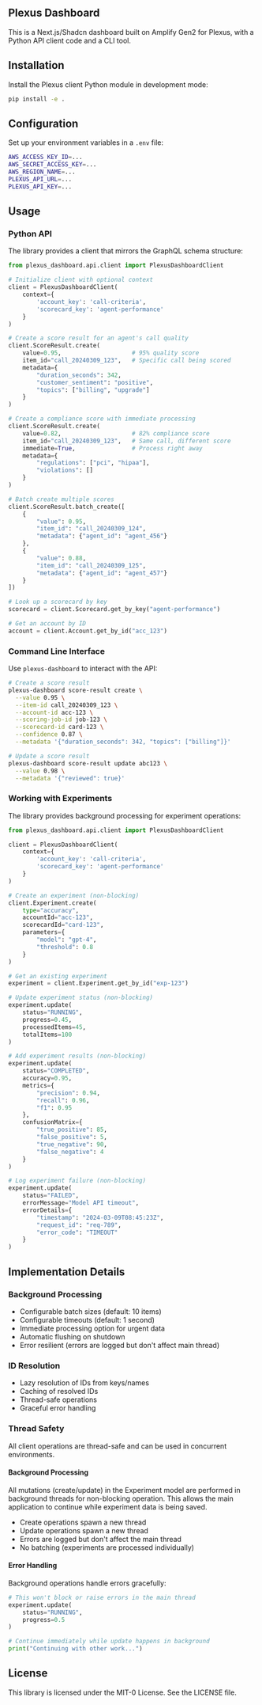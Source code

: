 ## Plexus Dashboard

This is a Next.js/Shadcn dashboard built on Amplify Gen2 for Plexus, with a Python API client code and a CLI tool.

## Installation

Install the Plexus client Python module in development mode:
```bash
pip install -e .
```

## Configuration

Set up your environment variables in a `.env` file:
```bash
AWS_ACCESS_KEY_ID=...
AWS_SECRET_ACCESS_KEY=...
AWS_REGION_NAME=... 
PLEXUS_API_URL=...
PLEXUS_API_KEY=...
```

## Usage

### Python API

The library provides a client that mirrors the GraphQL schema structure:

```python
from plexus_dashboard.api.client import PlexusDashboardClient

# Initialize client with optional context
client = PlexusDashboardClient(
    context={
        'account_key': 'call-criteria',
        'scorecard_key': 'agent-performance'
    }
)

# Create a score result for an agent's call quality
client.ScoreResult.create(
    value=0.95,                    # 95% quality score
    item_id="call_20240309_123",   # Specific call being scored
    metadata={
        "duration_seconds": 342,
        "customer_sentiment": "positive",
        "topics": ["billing", "upgrade"]
    }
)

# Create a compliance score with immediate processing
client.ScoreResult.create(
    value=0.82,                    # 82% compliance score
    item_id="call_20240309_123",   # Same call, different score
    immediate=True,                # Process right away
    metadata={
        "regulations": ["pci", "hipaa"],
        "violations": []
    }
)

# Batch create multiple scores
client.ScoreResult.batch_create([
    {
        "value": 0.95,
        "item_id": "call_20240309_124",
        "metadata": {"agent_id": "agent_456"}
    },
    {
        "value": 0.88,
        "item_id": "call_20240309_125",
        "metadata": {"agent_id": "agent_457"}
    }
])

# Look up a scorecard by key
scorecard = client.Scorecard.get_by_key("agent-performance")

# Get an account by ID
account = client.Account.get_by_id("acc_123")
```

### Command Line Interface

Use `plexus-dashboard` to interact with the API:
```bash
# Create a score result
plexus-dashboard score-result create \
  --value 0.95 \
  --item-id call_20240309_123 \
  --account-id acc-123 \
  --scoring-job-id job-123 \
  --scorecard-id card-123 \
  --confidence 0.87 \
  --metadata '{"duration_seconds": 342, "topics": ["billing"]}'

# Update a score result
plexus-dashboard score-result update abc123 \
  --value 0.98 \
  --metadata '{"reviewed": true}'
```

### Working with Experiments

The library provides background processing for experiment operations:

```python
from plexus_dashboard.api.client import PlexusDashboardClient

client = PlexusDashboardClient(
    context={
        'account_key': 'call-criteria',
        'scorecard_key': 'agent-performance'
    }
)

# Create an experiment (non-blocking)
client.Experiment.create(
    type="accuracy",
    accountId="acc-123",
    scorecardId="card-123",
    parameters={
        "model": "gpt-4",
        "threshold": 0.8
    }
)

# Get an existing experiment
experiment = client.Experiment.get_by_id("exp-123")

# Update experiment status (non-blocking)
experiment.update(
    status="RUNNING",
    progress=0.45,
    processedItems=45,
    totalItems=100
)

# Add experiment results (non-blocking)
experiment.update(
    status="COMPLETED",
    accuracy=0.95,
    metrics={
        "precision": 0.94,
        "recall": 0.96,
        "f1": 0.95
    },
    confusionMatrix={
        "true_positive": 85,
        "false_positive": 5,
        "true_negative": 90,
        "false_negative": 4
    }
)

# Log experiment failure (non-blocking)
experiment.update(
    status="FAILED",
    errorMessage="Model API timeout",
    errorDetails={
        "timestamp": "2024-03-09T08:45:23Z",
        "request_id": "req-789",
        "error_code": "TIMEOUT"
    }
)
```

## Implementation Details

### Background Processing
- Configurable batch sizes (default: 10 items)
- Configurable timeouts (default: 1 second)
- Immediate processing option for urgent data
- Automatic flushing on shutdown
- Error resilient (errors are logged but don't affect main thread)

### ID Resolution
- Lazy resolution of IDs from keys/names
- Caching of resolved IDs
- Thread-safe operations
- Graceful error handling

### Thread Safety
All client operations are thread-safe and can be used in concurrent environments.

#### Background Processing
All mutations (create/update) in the Experiment model are performed in background 
threads for non-blocking operation. This allows the main application to continue 
while experiment data is being saved.

- Create operations spawn a new thread
- Update operations spawn a new thread
- Errors are logged but don't affect the main thread
- No batching (experiments are processed individually)

#### Error Handling
Background operations handle errors gracefully:
```python
# This won't block or raise errors in the main thread
experiment.update(
    status="RUNNING",
    progress=0.5
)

# Continue immediately while update happens in background
print("Continuing with other work...")
```

## License

This library is licensed under the MIT-0 License. See the LICENSE file.